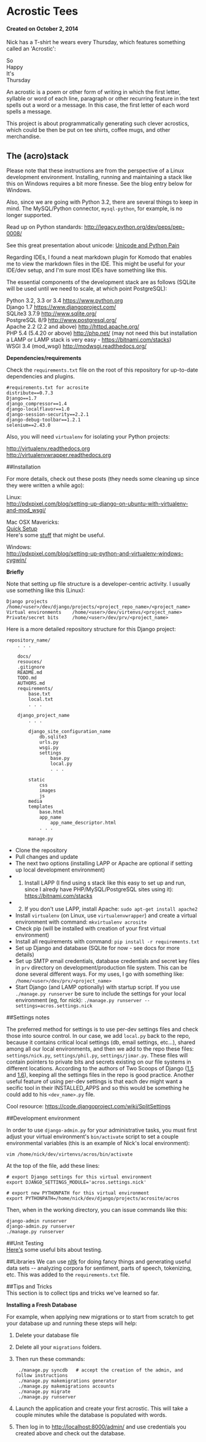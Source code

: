 <!---
markdown syntax: http://daringfireball.net/projects/markdown/syntax
-->

# Acrostic Tees
#### Created on October 2, 2014

Nick has a T-shirt he wears every Thursday, which features something called an 'Acrostic':

So    
Happy    
It's    
Thursday

An acrostic is a poem or other form of writing in which the first letter, syllable or word of each line, paragraph or other recurring feature in the text spells out a word or a message.  In this case, the first letter of each word spells a message.

This project is about programmatically generating such clever acrostics, which could be then be put on tee shirts, coffee mugs, and other merchandise.

## The (acro)stack

Please note that these instructions are from the perspective of a Linux development environment. Installing, running and maintaining a stack like this on Windows requires a bit more finesse. See the blog entry below for Windows.

Also, since we are going with Python 3.2, there are several things to keep in mind. The MySQL/Python connector, `mysql-python`, for example, is no longer supported.

Read up on Python standards: <a href="http://legacy.python.org/dev/peps/pep-0008/" target="_blank">http://legacy.python.org/dev/peps/pep-0008/</a>

See this great presentation about unicode: <a href="http://nedbatchelder.com/text/unipain.html" target="_blank">Unicode and Python Pain</a>

Regarding IDEs, I found a neat markdown plugin for Komodo that enables me to view the markdown files in the IDE. This might be useful for your IDE/dev setup, and I'm sure most IDEs have something like this.

The essential components of the development stack are as follows (SQLite will be used until we need to scale, at which point PostgreSQL):

Python 3.2, 3.3 or 3.4 <a href="https://www.python.org" target="_blank">https://www.python.org</a>    
Django 1.7 <a href="https://www.djangoproject.com/" target="_blank">https://www.djangoproject.com/</a>    
SQLite3 3.7.9 <a href="http://www.sqlite.org/" target="_blank">http://www.sqlite.org/</a>    
PostgreSQL 8/9 <a href="http://www.postgresql.org/" target="_blank">http://www.postgresql.org/</a>    
Apache 2.2 (2.2 and above) <a href="http://httpd.apache.org/" target="_blank">http://httpd.apache.org/</a>    
PHP 5.4 (5.4.20 or above) <a href="http://php.net/">http://php.net/</a> (may not need this but installation a LAMP or LAMP stack is very easy - <a href="https://bitnami.com/stacks" target="_blank">https://bitnami.com/stacks</a>)    
WSGI 3.4 (mod_wsgi) <a href="http://modwsgi.readthedocs.org/" target="_blank">http://modwsgi.readthedocs.org/</a>    

**Dependencies/requirements**

Check the `requirements.txt` file on the root of this repository for up-to-date dependencies and plugins.

    #requirements.txt for acrosite
    distribute==0.7.3
    Django==1.7
    django_compressor==1.4
    django-localflavor==1.0
    django-session-security==2.2.1
    django-debug-toolbar==1.2.1
    selenium==2.43.0

Also, you will need `virtualenv` for isolating your Python projects:

<a href="http://virtualenv.readthedocs.org" target="_blank">http://virtualenv.readthedocs.org</a>    
<a href="http://virtualenvwrapper.readthedocs.org" target="_blank">http://virtualenvwrapper.readthedocs.org</a>

##Installation

For more details, check out these posts (they needs some cleaning up since they were written a while ago):

Linux:    
<a href="http://pdxpixel.com/blog/setting-up-django-on-ubuntu-with-virtualenv-and-mod_wsgi/" target="_blank">http://pdxpixel.com/blog/setting-up-django-on-ubuntu-with-virtualenv-and-mod_wsgi/</a>

Mac OSX Mavericks:  
[Quick Setup](http://www.merplerps.com/configuring-imac-mavericks-develop-django/)  
Here's some [stuff](http://blog.kristian.io/post/46338461184/how-i-develop-django-projects/) that might be useful.  

Windows:    
<a href="http://pdxpixel.com/blog/setting-up-python-and-virtualenv-windows-cygwin/" target="_blank">http://pdxpixel.com/blog/setting-up-python-and-virtualenv-windows-cygwin/</a>

**Briefly**

Note that setting up file structure is a developer-centric activity. I usually use something like this (Linux):

    Django projects         /home/<user>/dev/django/projects/<project_repo_name>/<project_name>
    Virtual environments    /home/<user>/dev/virtenvs/<project_name>
    Private/secret bits     /home/<user>/dev/prv/<project_name>
    
Here is a more detailed repository structure for this Django project:

    repository_name/
        . . .
        
        docs/
        resouces/
        .gitignore 
        README.md
        TODO.md
        AUTHORS.md
        requirements/
            base.txt
            local.txt
            . . .
        
        django_project_name
            . . .
            
            django_site_configuration_name
                db.sqlite3
                urls.py
                wsgi.py
                settings
                    base.py
                    local.py
                    . . .
                    
            static
                css
                images
                js
            media
            templates
                base.html
                app_name
                    app_name_descriptor.html
                . . .
                
            manage.py


- Clone the repository
- Pull changes and update
- The next two options (installing LAPP or Apache are optional if setting up local development environment)
- 1) Install LAPP (I find using s stack like this easy to set up and run, since I alredy have PHP/MySQL/PostgreSQL sites using it): <a href="https://bitnami.com/stacks" target="_blank">https://bitnami.com/stacks</a>
- 2) If you don't use LAPP, install Apache: `sudo apt-get install apache2`
- Install `virtualenv` (on Linux, use `virtualenvwrapper`) and create a virtual environment with command: `mkvirtualenv acrosite`
- Check pip (will be installed with creation of your first virtual environment)
- Install all requirements with command: `pip install -r requirements.txt`
- Set up Django and database (SQLite for now - see docs for more details)
- Set up SMTP email credentials, database credentials and secret key files in `prv` directory on development/production file system. This can be done several different ways. For my uses, I go with something like: `/home/<user>/dev/prv/<project_name>`
- Start Django (and LAMP optionally) with startup script. If you use `./manage.py runserver` be sure to include the settings for your local environment (eg, for nick): `./manage.py runserver --settings=acros.settings.nick`

##Settings notes

The preferred method for settings is to use per-dev settings files and check those into source control. In our case, we add `local.py` back to the repo, because it contains critical local settings (db, email settings, etc...), shared among all our local environments, and then we add to the repo these files: `settings/nick.py`, `settings/phil.py`, `settings/jimar.py`. These files will contain pointers to private bits and secrets existing on our file systems in different locations. According to the authors of Two Scoops of Django (<a href="http://twoscoopspress.org/products/two-scoops-of-django-1-5" target="_blank">1.5</a> and <a href="http://twoscoopspress.org/products/two-scoops-of-django-1-6" target="_blank">1.6</a>), keeping all the settings files in the repo is good practice. Another useful feature of using per-dev settings is that each dev might want a secific tool in their INSTALLED_APPS and so this would be something he could add to his `<dev_name>.py` file.

Cool resource: <a href="https://code.djangoproject.com/wiki/SplitSettings" target="_blank">https://code.djangoproject.com/wiki/SplitSettings</a>

##Development environment

In order to use `django-admin.py` for your administrative tasks, you must first adjust your virtual environment's `bin/activate` script to set a couple environmental variables (this is an example of Nick's local environment):

`vim /home/nick/dev/virtenvs/acros/bin/activate`

At the top of the file, add these lines:

    # export Django settings for this virtual environment
    export DJANGO_SETTINGS_MODULE='acros.settings.nick'
    
    # export new PYTHONPATH for this virtual environment
    export PYTHONPATH=/home/nick/dev/django/projects/acrosite/acros
    
Then, when in the working directory, you can issue commands like this:

    django-admin runserver
    django-admin.py runserver
    ./manage.py runserver

##Unit Testing  
[Here's](http://docs.python-guide.org/en/latest/writing/tests/) some useful bits about testing.  

##Libraries 
We can use [nltk](http://www.nltk.org/) for doing fancy things and generating useful data sets -- analyzing corpora for sentiment, parts of speech, tokenizing, etc. This was added to the `requirements.txt` file.

##Tips and Tricks  
This section is to collect tips and tricks we've learned so far. 

**Installing a Fresh Database**

For example, when applying new migrations or to start from scratch to get your database up and running these steps will help:

1. Delete your database file
2. Delete all your `migrations` folders.
3. Then run these commands:

        ./manage.py syncdb   # accept the creation of the admin, and follow instructions
        ./manage.py makemigrations generator
        ./manage.py makemigrations accounts
        ./manage.py migrate
        ./manage.py runserver
        
4. Launch the application and create your first acrostic. This will take a couple minutes while the database is populated with words.
5. Then log in to [http://localhost:8000/admin/](http://localhost:8000/admin/) and use credentials you created above and check out the database.